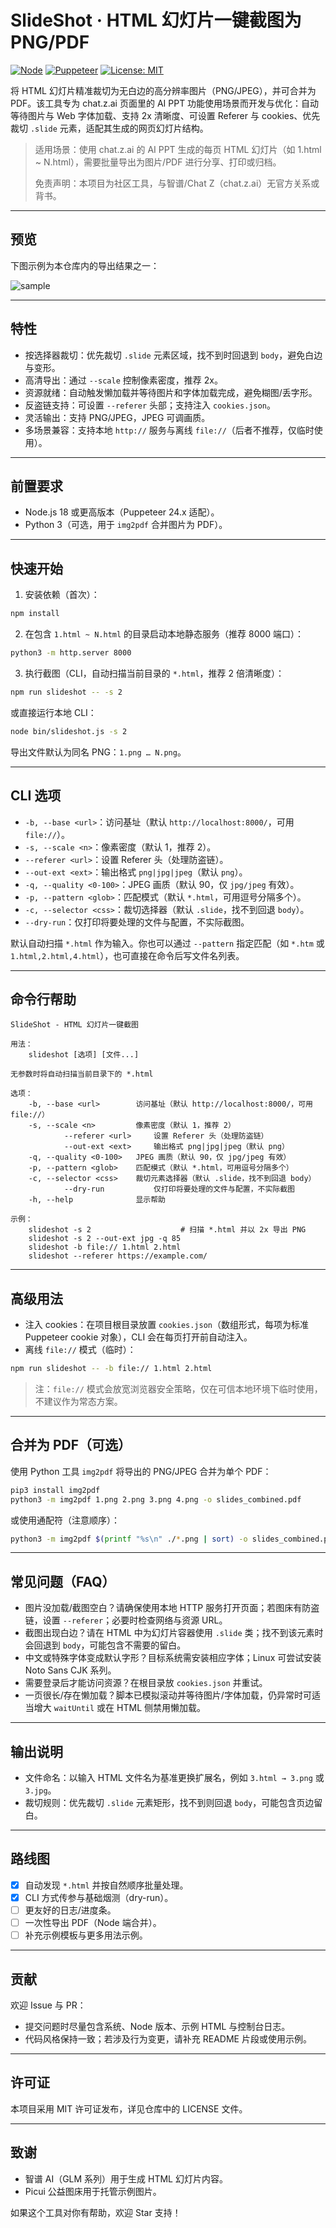 # SlideShot · HTML 幻灯片一键截图为 PNG/PDF

[![Node](https://img.shields.io/badge/node-%3E=18.0-brightgreen)](https://nodejs.org)
[![Puppeteer](https://img.shields.io/badge/puppeteer-24.x-40B5A4)](https://pptr.dev/)
[![License: MIT](https://img.shields.io/badge/License-MIT-blue.svg)](./LICENSE)

将 HTML 幻灯片精准裁切为无白边的高分辨率图片（PNG/JPEG），并可合并为 PDF。该工具专为 chat.z.ai 页面里的 AI PPT 功能使用场景而开发与优化：自动等待图片与 Web 字体加载、支持 2x 清晰度、可设置 Referer 与 cookies、优先裁切 `.slide` 元素，适配其生成的网页幻灯片结构。

> 适用场景：使用 chat.z.ai 的 AI PPT 生成的每页 HTML 幻灯片（如 1.html ~ N.html），需要批量导出为图片/PDF 进行分享、打印或归档。
> 
> 免责声明：本项目为社区工具，与智谱/Chat Z（chat.z.ai）无官方关系或背书。

---

## 预览

下图示例为本仓库内的导出结果之一：

![sample](./1.png)

---

## 特性

- 按选择器裁切：优先裁切 `.slide` 元素区域，找不到时回退到 `body`，避免白边与变形。
- 高清导出：通过 `--scale` 控制像素密度，推荐 2x。
- 资源就绪：自动触发懒加载并等待图片和字体加载完成，避免糊图/丢字形。
- 反盗链支持：可设置 `--referer` 头部；支持注入 `cookies.json`。
- 灵活输出：支持 PNG/JPEG，JPEG 可调画质。
- 多场景兼容：支持本地 `http://` 服务与离线 `file://`（后者不推荐，仅临时使用）。

---

## 前置要求

- Node.js 18 或更高版本（Puppeteer 24.x 适配）。
- Python 3（可选，用于 `img2pdf` 合并图片为 PDF）。

---

## 快速开始

1) 安装依赖（首次）：

```bash
npm install
```

2) 在包含 `1.html ~ N.html` 的目录启动本地静态服务（推荐 8000 端口）：

```bash
python3 -m http.server 8000
```

3) 执行截图（CLI，自动扫描当前目录的 `*.html`，推荐 2 倍清晰度）：

```bash
npm run slideshot -- -s 2
```

或直接运行本地 CLI：

```bash
node bin/slideshot.js -s 2
```

导出文件默认为同名 PNG：`1.png … N.png`。

---

## CLI 选项

- `-b, --base <url>`：访问基址（默认 `http://localhost:8000/`，可用 `file://`）。
- `-s, --scale <n>`：像素密度（默认 1，推荐 2）。
- `--referer <url>`：设置 Referer 头（处理防盗链）。
- `--out-ext <ext>`：输出格式 `png|jpg|jpeg`（默认 `png`）。
- `-q, --quality <0-100>`：JPEG 画质（默认 90，仅 `jpg/jpeg` 有效）。
- `-p, --pattern <glob>`：匹配模式（默认 `*.html`，可用逗号分隔多个）。
- `-c, --selector <css>`：裁切选择器（默认 `.slide`，找不到回退 `body`）。
- `--dry-run`：仅打印将要处理的文件与配置，不实际截图。

默认自动扫描 `*.html` 作为输入。你也可以通过 `--pattern` 指定匹配（如 `*.htm` 或 `1.html,2.html,4.html`），也可直接在命令后写文件名列表。

---

## 命令行帮助

```
SlideShot - HTML 幻灯片一键截图

用法：
	slideshot [选项] [文件...]

无参数时将自动扫描当前目录下的 *.html

选项：
	-b, --base <url>        访问基址（默认 http://localhost:8000/，可用 file://）
	-s, --scale <n>         像素密度（默认 1，推荐 2）
			--referer <url>     设置 Referer 头（处理防盗链）
			--out-ext <ext>     输出格式 png|jpg|jpeg（默认 png）
	-q, --quality <0-100>   JPEG 画质（默认 90，仅 jpg/jpeg 有效）
	-p, --pattern <glob>    匹配模式（默认 *.html，可用逗号分隔多个）
	-c, --selector <css>    裁切元素选择器（默认 .slide，找不到回退 body）
			--dry-run           仅打印将要处理的文件与配置，不实际截图
	-h, --help              显示帮助

示例：
	slideshot -s 2                    # 扫描 *.html 并以 2x 导出 PNG
	slideshot -s 2 --out-ext jpg -q 85
	slideshot -b file:// 1.html 2.html
	slideshot --referer https://example.com/
```

---

## 高级用法

- 注入 cookies：在项目根目录放置 `cookies.json`（数组形式，每项为标准 Puppeteer cookie 对象），CLI 会在每页打开前自动注入。
- 离线 `file://` 模式（临时）：

```bash
npm run slideshot -- -b file:// 1.html 2.html
```

> 注：`file://` 模式会放宽浏览器安全策略，仅在可信本地环境下临时使用，不建议作为常态方案。

---

## 合并为 PDF（可选）

使用 Python 工具 `img2pdf` 将导出的 PNG/JPEG 合并为单个 PDF：

```bash
pip3 install img2pdf
python3 -m img2pdf 1.png 2.png 3.png 4.png -o slides_combined.pdf
```

或使用通配符（注意顺序）：

```bash
python3 -m img2pdf $(printf "%s\n" ./*.png | sort) -o slides_combined.pdf
```

---

## 常见问题（FAQ）

- 图片没加载/截图空白？请确保使用本地 HTTP 服务打开页面；若图床有防盗链，设置 `--referer`；必要时检查网络与资源 URL。
- 截图出现白边？请在 HTML 中为幻灯片容器使用 `.slide` 类；找不到该元素时会回退到 `body`，可能包含不需要的留白。
- 中文或特殊字体变成默认字形？目标系统需安装相应字体；Linux 可尝试安装 Noto Sans CJK 系列。
- 需要登录后才能访问资源？在根目录放 `cookies.json` 并重试。
- 一页很长/存在懒加载？脚本已模拟滚动并等待图片/字体加载，仍异常时可适当增大 `waitUntil` 或在 HTML 侧禁用懒加载。

---

## 输出说明

- 文件命名：以输入 HTML 文件名为基准更换扩展名，例如 `3.html → 3.png` 或 `3.jpg`。
- 裁切规则：优先裁切 `.slide` 元素矩形，找不到则回退 `body`，可能包含页边留白。

---

## 路线图

- [x] 自动发现 `*.html` 并按自然顺序批量处理。
- [x] CLI 方式传参与基础烟测（dry-run）。
- [ ] 更友好的日志/进度条。
- [ ] 一次性导出 PDF（Node 端合并）。
- [ ] 补充示例模板与更多用法示例。

---

## 贡献

欢迎 Issue 与 PR：

- 提交问题时尽量包含系统、Node 版本、示例 HTML 与控制台日志。
- 代码风格保持一致；若涉及行为变更，请补充 README 片段或使用示例。

---

## 许可证

本项目采用 MIT 许可证发布，详见仓库中的 LICENSE 文件。

---

## 致谢

- 智谱 AI（GLM 系列）用于生成 HTML 幻灯片内容。
- Picui 公益图床用于托管示例图片。

如果这个工具对你有帮助，欢迎 Star 支持！

